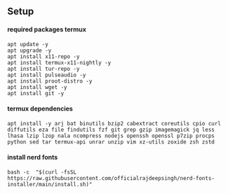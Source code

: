 ## Setup

#### required packages termux

```
apt update -y
apt upgrade -y
apt install x11-repo -y
apt install termux-x11-nightly -y
apt install tur-repo -y
apt install pulseaudio -y
apt install proot-distro -y
apt install wget -y
apt install git -y

```

#### termux dependencies

```
apt install -y arj bat binutils bzip2 cabextract coreutils cpio curl diffutils eza file findutils fzf git grep gzip imagemagick jq less lhasa lzip lzop nala ncompress nodejs openssh openssl p7zip procps python sed tar termux-api unrar unzip vim xz-utils zoxide zsh zstd

```


#### install nerd fonts

```
bash -c  "$(curl -fsSL https://raw.githubusercontent.com/officialrajdeepsingh/nerd-fonts-installer/main/install.sh)"

```